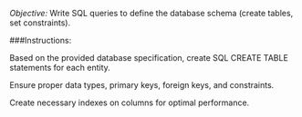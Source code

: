 *Objective:* Write SQL queries to define the database schema (create tables, set constraints).

###Instructions:

Based on the provided database specification, create SQL CREATE TABLE statements for each entity.<br>

Ensure proper data types, primary keys, foreign keys, and constraints.<br>

Create necessary indexes on columns for optimal performance.
